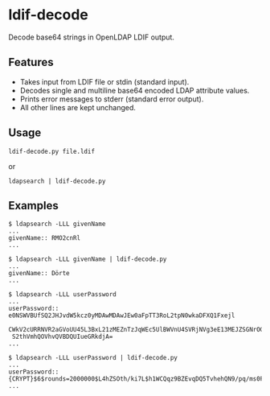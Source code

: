 # ldif-decode
Decode base64 strings in OpenLDAP LDIF output.

## Features
- Takes input from LDIF file or stdin (standard input).
- Decodes single and multiline base64 encoded LDAP attribute values.
- Prints error messages to stderr (standard error output).
- All other lines are kept unchanged.

## Usage
```
ldif-decode.py file.ldif
```
or
```
ldapsearch | ldif-decode.py
```
## Examples
```
$ ldapsearch -LLL givenName
...
givenName:: RMO2cnRl
...

$ ldapsearch -LLL givenName | ldif-decode.py
...
givenName:: Dörte
...
```
```
$ ldapsearch -LLL userPassword
...
userPassword:: e0NSWVBUfSQ2JHJvdW5kcz0yMDAwMDAwJEw0aFpTT3RoL2tpN0wkaDFXQ1Fxejl
 CWkV2cURRNVR2aGVoUU45L3BxL21zMEZnTzJqWEc5UlBWVnU4SVRjNVg3eE13MEJZSGNrOG1veFA1
 S2thVmhQOVhvQVBDQUIueGRkdjA=
...

$ ldapsearch -LLL userPassword | ldif-decode.py
...
userPassword:: {CRYPT}$6$rounds=2000000$L4hZSOth/ki7L$h1WCQqz9BZEvqDQ5TvhehQN9/pq/ms0FgO2jXG9RPVVu8ITc5X7xMw0BYHck8moxP5KkaVhP9XoAPCAB.xddv0
...
